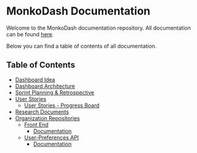 # MonkoDash Documentation
Welcome to the MonkoDash documentation repository.
All documentation can be found [here](https://github.com/IPS3-DB04-Teun-Mos-Lukas-Jansen/Documentation/wiki).

Below you can find a table of contents of all documentation.

## Table of Contents
- [Dashboard Idea](https://github.com/IPS3-DB04-Teun-Mos-Lukas-Jansen/Documentation/blob/main/DashboardIdea.md)
- [Dashboard Architecture](https://github.com/IPS3-DB04-Teun-Mos-Lukas-Jansen/Documentation/blob/main/C4-Model.md)
- [Sprint Planning & Retrospective](https://github.com/IPS3-DB04-Teun-Mos-Lukas-Jansen/Documentation/blob/main/sprint-planning.md)
- [User Stories](https://github.com/IPS3-DB04-Teun-Mos-Lukas-Jansen/Documentation/blob/main/UserStories.md) 
  - [User Stories - Progress Board](https://github.com/orgs/IPS3-DB04-Teun-Mos-Lukas-Jansen/projects/2/views/1)
- [Research Documents](https://github.com/IPS3-DB04-Teun-Mos-Lukas-Jansen/Documentation/blob/main/ResearchDocuments.md)
- [Organization Repositories](https://github.com/orgs/IPS3-DB04-Teun-Mos-Lukas-Jansen/repositories)
  - [Front End](https://github.com/IPS3-DB04-Teun-Mos-Lukas-Jansen/Dashboard-Front-End)
    - [Documentation](https://github.com/IPS3-DB04-Teun-Mos-Lukas-Jansen/Documentation/blob/main/frontend-documentation.md)
  - [User-Preferences API](https://github.com/IPS3-DB04-Teun-Mos-Lukas-Jansen/User-Preferences-API)
    - [Documentation](https://github.com/IPS3-DB04-Teun-Mos-Lukas-Jansen/Documentation/blob/main/User-Preferences-API-Documentation.md)
